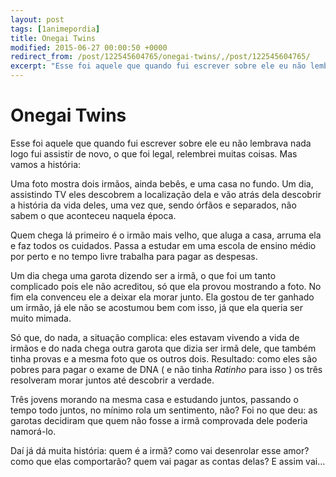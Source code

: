 ```yaml
---
layout: post
tags: [1animepordia]
title: Onegai Twins
modified: 2015-06-27 00:00:50 +0000
redirect_from: /post/122545604765/onegai-twins/,/post/122545604765/
excerpt: "Esse foi aquele que quando fui escrever sobre ele eu não lembrava nada logo fui assistir de novo, o que foi legal, relembrei muitas coisas. Mas vamos a história:"
---
```


Onegai Twins
============

Esse foi aquele que quando fui escrever sobre ele eu não lembrava nada
logo fui assistir de novo, o que foi legal, relembrei muitas coisas. Mas
vamos a história:

Uma foto mostra dois irmãos, ainda bebês, e uma casa no fundo. Um dia,
assistindo TV eles descobrem a localização dela e vão atrás dela
descobrir a história da vida deles, uma vez que, sendo órfãos e
separados, não sabem o que aconteceu naquela época.

Quem chega lá primeiro é o irmão mais velho, que aluga a casa, arruma
ela e faz todos os cuidados. Passa a estudar em uma escola de ensino
médio por perto e no tempo livre trabalha para pagar as despesas.

Um dia chega uma garota dizendo ser a irmã, o que foi um tanto
complicado pois ele não acreditou, só que ela provou mostrando a foto.
No fim ela convenceu ele a deixar ela morar junto. Ela gostou de ter
ganhado um irmão, já ele não se acostumou bem com isso, já que ela
queria ser muito mimada.

Só que, do nada, a situação complica: eles estavam vivendo a vida de
irmãos e do nada chega outra garota que dizia ser irmã dele, que também
tinha provas e a mesma foto que os outros dois. Resultado: como eles são
pobres para pagar o exame de DNA ( e não tinha *Ratinho* para isso ) os
três resolveram morar juntos até descobrir a verdade.

Três jovens morando na mesma casa e estudando juntos, passando o tempo
todo juntos, no mínimo rola um sentimento, não? Foi no que deu: as
garotas decidiram que quem não fosse a irmã comprovada dele poderia
namorá-lo.

Daí já dá muita história: quem é a irmã? como vai desenrolar esse amor?
como que elas comportarão? quem vai pagar as contas delas? E assim vai…


